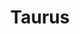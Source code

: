 ---
ee_id_thing: '131'
site: '1'
type: '2'
inv_num: 2011-129
add_credit:
url: 2011-129-taurus
title: Taurus
year: '2011'
display_year: '2011'
medium: Pencil on paper (produced with Mutoh XP-300 Series printer)
dims: 13 x 20 inches
pitch: "​Plotter-drawn 90s Ford Taurus, produced in an edition of 3. "
ps:
live_url:
youtube:
related_code:
imgs: taurus-2011-129-digital-database-ih.jpg
subheading:
download:
commission:
related:
layout: things-i-made
---